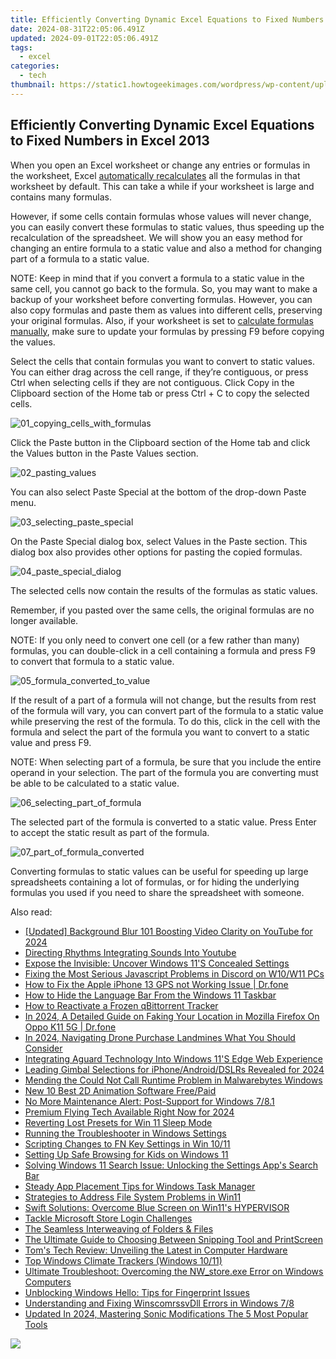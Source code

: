 ```yaml
---
title: Efficiently Converting Dynamic Excel Equations to Fixed Numbers in Excel 2013
date: 2024-08-31T22:05:06.491Z
updated: 2024-09-01T22:05:06.491Z
tags:
  - excel
categories:
  - tech
thumbnail: https://static1.howtogeekimages.com/wordpress/wp-content/uploads/2013/05/00_lead_image_cell_formula_converted_to_value.png
---
```


## Efficiently Converting Dynamic Excel Equations to Fixed Numbers in Excel 2013

When you open an Excel worksheet or change any entries or formulas in the worksheet, Excel [automatically recalculates](https://screen-mirror.techidaily.com/in-2024-8-best-apps-for-screen-mirroring-nubia-red-magic-9-pro-pc-drfone-by-drfone-android/) all the formulas in that worksheet by default. This can take a while if your worksheet is large and contains many formulas.

 However, if some cells contain formulas whose values will never change, you can easily convert these formulas to static values, thus speeding up the recalculation of the spreadsheet. We will show you an easy method for changing an entire formula to a static value and also a method for changing part of a formula to a static value.

 NOTE: Keep in mind that if you convert a formula to a static value in the same cell, you cannot go back to the formula. So, you may want to make a backup of your worksheet before converting formulas. However, you can also copy formulas and paste them as values into different cells, preserving your original formulas. Also, if your worksheet is set to [calculate formulas manually](https://screen-mirror.techidaily.com/in-2024-8-best-apps-for-screen-mirroring-nubia-red-magic-9-pro-pc-drfone-by-drfone-android/), make sure to update your formulas by pressing F9 before copying the values.

 Select the cells that contain formulas you want to convert to static values. You can either drag across the cell range, if they’re contiguous, or press Ctrl when selecting cells if they are not contiguous. Click Copy in the Clipboard section of the Home tab or press Ctrl + C to copy the selected cells.

![01_copying_cells_with_formulas](https://static1.howtogeekimages.com/wordpress/wp-content/uploads/2013/05/01_copying_cells_with_formulas.png) 

 Click the Paste button in the Clipboard section of the Home tab and click the Values button in the Paste Values section.

![02_pasting_values](https://static1.howtogeekimages.com/wordpress/wp-content/uploads/2013/05/02_pasting_values.png) 

 You can also select Paste Special at the bottom of the drop-down Paste menu.

![03_selecting_paste_special](https://static1.howtogeekimages.com/wordpress/wp-content/uploads/2013/05/03_selecting_paste_special.png) 

 On the Paste Special dialog box, select Values in the Paste section. This dialog box also provides other options for pasting the copied formulas.

![04_paste_special_dialog](https://static1.howtogeekimages.com/wordpress/wp-content/uploads/2013/05/04_paste_special_dialog.png) 

 The selected cells now contain the results of the formulas as static values.

 Remember, if you pasted over the same cells, the original formulas are no longer available.

 NOTE: If you only need to convert one cell (or a few rather than many) formulas, you can double-click in a cell containing a formula and press F9 to convert that formula to a static value.

![05_formula_converted_to_value](https://static1.howtogeekimages.com/wordpress/wp-content/uploads/2013/05/05_formula_converted_to_value.png) 

 If the result of a part of a formula will not change, but the results from rest of the formula will vary, you can convert part of the formula to a static value while preserving the rest of the formula. To do this, click in the cell with the formula and select the part of the formula you want to convert to a static value and press F9.

 NOTE: When selecting part of a formula, be sure that you include the entire operand in your selection. The part of the formula you are converting must be able to be calculated to a static value.

![06_selecting_part_of_formula](https://static1.howtogeekimages.com/wordpress/wp-content/uploads/2013/05/06_selecting_part_of_formula.png) 

 The selected part of the formula is converted to a static value. Press Enter to accept the static result as part of the formula.

![07_part_of_formula_converted](https://static1.howtogeekimages.com/wordpress/wp-content/uploads/2013/05/07_part_of_formula_converted.png) 

 Converting formulas to static values can be useful for speeding up large spreadsheets containing a lot of formulas, or for hiding the underlying formulas you used if you need to share the spreadsheet with someone.

<ins class="adsbygoogle"
     style="display:block"
     data-ad-format="autorelaxed"
     data-ad-client="ca-pub-7571918770474297"
     data-ad-slot="1223367746"></ins>



<ins class="adsbygoogle"
     style="display:block"
     data-ad-client="ca-pub-7571918770474297"
     data-ad-slot="8358498916"
     data-ad-format="auto"
     data-full-width-responsive="true"></ins>

<span class="atpl-alsoreadstyle">Also read:</span>
<div><ul>
<li><a href="https://facebook-video-footage.techidaily.com/updated-background-blur-101-boosting-video-clarity-on-youtube-for-2024/"><u>[Updated] Background Blur 101  Boosting Video Clarity on YouTube for 2024</u></a></li>
<li><a href="https://youtube-webster.techidaily.com/ting-rhythms-integrating-sounds-into-youtube/"><u>Directing Rhythms  Integrating Sounds Into Youtube</u></a></li>
<li><a href="https://windows11.techidaily.com/expose-the-invisible-uncover-windows-11s-concealed-settings/"><u>Expose the Invisible: Uncover Windows 11'S Concealed Settings</u></a></li>
<li><a href="https://windows11.techidaily.com/fixing-the-most-serious-javascript-problems-in-discord-on-w10w11-pcs/"><u>Fixing the Most Serious Javascript Problems in Discord on W10/W11 PCs</u></a></li>
<li><a href="https://iphone-location.techidaily.com/how-to-fix-the-apple-iphone-13-gps-not-working-issue-drfone-by-drfone-virtual-ios/"><u>How to Fix the Apple iPhone 13 GPS not Working Issue | Dr.fone</u></a></li>
<li><a href="https://windows11.techidaily.com/how-to-hide-the-language-bar-from-the-windows-11-taskbar/"><u>How to Hide the Language Bar From the Windows 11 Taskbar</u></a></li>
<li><a href="https://windows11.techidaily.com/how-to-reactivate-a-frozen-qbittorrent-tracker/"><u>How to Reactivate a Frozen qBittorrent Tracker</u></a></li>
<li><a href="https://change-location.techidaily.com/in-2024-a-detailed-guide-on-faking-your-location-in-mozilla-firefox-on-oppo-k11-5g-drfone-by-drfone-virtual-android/"><u>In 2024, A Detailed Guide on Faking Your Location in Mozilla Firefox On Oppo K11 5G | Dr.fone</u></a></li>
<li><a href="https://fox-boxes.techidaily.com/in-2024-navigating-drone-purchase-landmines-what-you-should-consider/"><u>In 2024, Navigating Drone Purchase Landmines  What You Should Consider</u></a></li>
<li><a href="https://windows11.techidaily.com/integrating-aguard-technology-into-windows-11s-edge-web-experience/"><u>Integrating Aguard Technology Into Windows 11'S Edge Web Experience</u></a></li>
<li><a href="https://extra-approaches.techidaily.com/leading-gimbal-selections-for-iphoneandroiddslrs-revealed-for-2024/"><u>Leading Gimbal Selections for iPhone/Android/DSLRs Revealed for 2024</u></a></li>
<li><a href="https://windows11.techidaily.com/mending-the-could-not-call-runtime-problem-in-malwarebytes-windows/"><u>Mending the Could Not Call Runtime Problem in Malwarebytes Windows</u></a></li>
<li><a href="https://ai-vdieo-software.techidaily.com/new-10-best-2d-animation-software-freepaid/"><u>New 10 Best 2D Animation Software Free/Paid</u></a></li>
<li><a href="https://windows11.techidaily.com/no-more-maintenance-alert-post-support-for-windows-781/"><u>No More Maintenance Alert: Post-Support for Windows 7/8.1</u></a></li>
<li><a href="https://extra-skills.techidaily.com/premium-flying-tech-available-right-now-for-2024/"><u>Premium Flying Tech Available Right Now for 2024</u></a></li>
<li><a href="https://windows11.techidaily.com/reverting-lost-presets-for-win-11-sleep-mode/"><u>Reverting Lost Presets for Win 11 Sleep Mode</u></a></li>
<li><a href="https://windows11.techidaily.com/running-the-troubleshooter-in-windows-settings/"><u>Running the Troubleshooter in Windows Settings</u></a></li>
<li><a href="https://windows11.techidaily.com/scripting-changes-to-fn-key-settings-in-win-1011/"><u>Scripting Changes to FN Key Settings in Win 10/11</u></a></li>
<li><a href="https://windows11.techidaily.com/setting-up-safe-browsing-for-kids-on-windows-11/"><u>Setting Up Safe Browsing for Kids on Windows 11</u></a></li>
<li><a href="https://windows11.techidaily.com/solving-windows-11-search-issue-unlocking-the-settings-apps-search-bar/"><u>Solving Windows 11 Search Issue: Unlocking the Settings App's Search Bar</u></a></li>
<li><a href="https://windows11.techidaily.com/steady-app-placement-tips-for-windows-task-manager/"><u>Steady App Placement Tips for Windows Task Manager</u></a></li>
<li><a href="https://windows11.techidaily.com/strategies-to-address-file-system-problems-in-win11/"><u>Strategies to Address File System Problems in Win11</u></a></li>
<li><a href="https://windows11.techidaily.com/swift-solutions-overcome-blue-screen-on-win11s-hypervisor/"><u>Swift Solutions: Overcome Blue Screen on Win11's HYPERVISOR</u></a></li>
<li><a href="https://windows11.techidaily.com/tackle-microsoft-store-login-challenges/"><u>Tackle Microsoft Store Login Challenges</u></a></li>
<li><a href="https://windows11.techidaily.com/the-seamless-interweaving-of-folders-and-files/"><u>The Seamless Interweaving of Folders & Files</u></a></li>
<li><a href="https://windows11.techidaily.com/the-ultimate-guide-to-choosing-between-snipping-tool-and-printscreen/"><u>The Ultimate Guide to Choosing Between Snipping Tool and PrintScreen</u></a></li>
<li><a href="https://hardware-updates.techidaily.com/toms-tech-review-unveiling-the-latest-in-computer-hardware/"><u>Tom's Tech Review: Unveiling the Latest in Computer Hardware</u></a></li>
<li><a href="https://windows11.techidaily.com/top-windows-climate-trackers-windows-1011/"><u>Top Windows Climate Trackers (Windows 10/11)</u></a></li>
<li><a href="https://win-solutions.techidaily.com/ultimate-troubleshoot-overcoming-the-nwstoreexe-error-on-windows-computers/"><u>Ultimate Troubleshoot: Overcoming the NW_store.exe Error on Windows Computers</u></a></li>
<li><a href="https://windows11.techidaily.com/unblocking-windows-hello-tips-for-fingerprint-issues/"><u>Unblocking Windows Hello: Tips for Fingerprint Issues</u></a></li>
<li><a href="https://windows11.techidaily.com/understanding-and-fixing-winscomrssvdll-errors-in-windows-78/"><u>Understanding and Fixing WinscomrssvDll Errors in Windows 7/8</u></a></li>
<li><a href="https://audio-shaping.techidaily.com/updated-in-2024-mastering-sonic-modifications-the-5-most-popular-tools/"><u>Updated In 2024, Mastering Sonic Modifications The 5 Most Popular Tools</u></a></li>
</ul></div>

<!-- affiliate ads begin -->
<a href="https://shop.incomedia.eu/order/checkout.php?PRODS=12730965&QTY=1&AFFILIATE=108875&CART=1"><img src="https://incomedia.eu/files/images/affiliates/w5/03_WBSX5_728x90_red_CTA.jpg" border="0"></a>
<!-- affiliate ads end -->